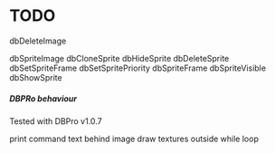 # TODO

dbDeleteImage

dbSpriteImage
dbCloneSprite
dbHideSprite
dbDeleteSprite
dbSetSpriteFrame
dbSetSpritePriority
dbSpriteFrame
dbSpriteVisible
dbShowSprite

##### DBPRo behaviour

Tested with DBPro v1.0.7

print command text behind image
draw textures outside while loop